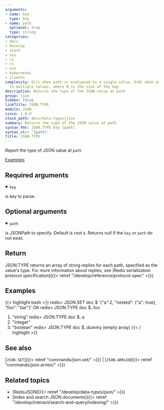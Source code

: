 ```yaml
---
arguments:
- name: key
  type: key
- name: path
  optional: true
  type: string
categories:
- docs
- develop
- stack
- oss
- rs
- rc
- oss
- kubernetes
- clients
complexity: O(1) when path is evaluated to a single value, O(N) when path is evaluated
  to multiple values, where N is the size of the key
description: Returns the type of the JSON value at path
group: json
hidden: false
linkTitle: JSON.TYPE
module: JSON
since: 1.0.0
stack_path: docs/data-types/json
summary: Returns the type of the JSON value at path
syntax_fmt: JSON.TYPE key [path]
syntax_str: '[path]'
title: JSON.TYPE
---
```

Report the type of JSON value at `path`

[Examples](#examples)

## Required arguments

<details open><summary><code>key</code></summary> 

is key to parse.
</details>

## Optional arguments

<details open><summary><code>path</code></summary> 

is JSONPath to specify. Default is root `$`. Returns null if the `key` or `path` do not exist.

</details>

## Return

JSON.TYPE returns an array of string replies for each path, specified as the value's type.
For more information about replies, see [Redis serialization protocol specification]({{< relref "/develop/reference/protocol-spec" >}}).

## Examples

{{< highlight bash >}}
redis> JSON.SET doc $ '{"a":2, "nested": {"a": true}, "foo": "bar"}'
OK
redis> JSON.TYPE doc $..foo
1) "string"
redis> JSON.TYPE doc $..a
1) "integer"
2) "boolean"
redis> JSON.TYPE doc $..dummy
(empty array)
{{< / highlight >}}

## See also

[`JSON.SET`]({{< relref "commands/json.set/" >}}) | [`JSON.ARRLEN`]({{< relref "commands/json.arrlen/" >}}) 

## Related topics

* [RedisJSON]({{< relref "/develop/data-types/json/" >}})
* [Index and search JSON documents]({{< relref "/develop/interact/search-and-query/indexing/" >}})
